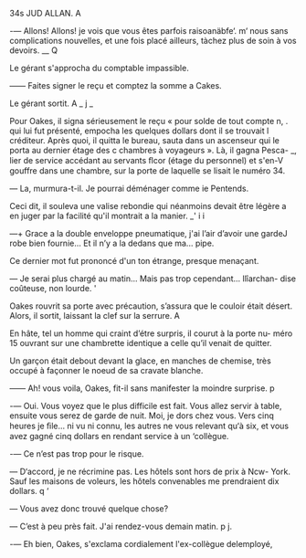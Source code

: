  

 

 

 

 

 

 

34s   JUD ALLAN.   A 

      
 
  
  
   

-— Allons! Allons! je vois que vous êtes parfois raisoanäbfe‘. m‘
nous sans complications nouvelles, et une fois placé ailleurs, tàchez 
plus de soin à vos devoirs. __ Q

Le gérant s'approcha du comptable impassible.

—— Faites signer le reçu et comptez la somme a Cakes.

Le gérant sortit. A _ j _

Pour Oakes, il signa sérieusement le reçu « pour solde de tout compte n, .
qui lui fut présenté, empocha les quelques dollars dont il se trouvait l
créditeur. Après quoi, il quitta le bureau, sauta dans un ascenseur qui le
porta au dernier étage des c chambres à voyageurs ». Là, il gagna Pesca- _,
lier de service accédant au servants ﬂcor (étage du personnel) et s'en-V
gouffre dans une chambre, sur la porte de laquelle se lisait le numéro 34.

— La, murmura-t-il. Je pourrai déménager comme ie Pentends.

Ceci dit, il souleva une valise rebondie qui néanmoins devait être légère
a en juger par la facilité qu'il montrait a la manier. _' i i

—+ Grace a la double enveloppe pneumatique, j'ai l’air d’avoir une gardeJ
robe bien fournie... Et il n’y a la dedans que ma... pipe.

Ce dernier mot fut prononcé d'un ton étrange, presque menaçant.

— Je serai plus chargé au matin... Mais pas trop cependant... llîarchan-
dise coûteuse, non lourde. '

Oakes rouvrit sa porte avec précaution, s’assura que le couloir était
désert. Alors, il sortit, laissant la clef sur la serrure. A

En hâte, tel un homme qui craint d’étre surpris, il courut à la porte nu-
méro 15 ouvrant sur une chambrette identique a celle qu’il venait de quitter.

Un garçon était debout devant la glace, en manches de chemise, très
occupé à façonner le noeud de sa cravate blanche.

—— Ah! vous voila, Oakes, fit-il sans manifester la moindre surprise. p

-— Oui. Vous voyez que le plus difficile est fait. Vous allez servir à table,
ensuite vous serez de garde de nuit. Moi, je dors chez vous. Vers cinq heures
je ﬁle... ni vu ni connu, les autres ne vous relevant qu‘à six, et vous avez
gagné cinq dollars en rendant service à un ‘collègue.

-— Ce n’est pas trop pour le risque.

— D‘accord, je ne récrimine pas. Les hôtels sont hors de prix à Ncw-
York. Sauf les maisons de voleurs, les hôtels convenables me prendraient
dix dollars. q ‘

— Vous avez donc trouvé quelque chose?

— C’est à peu près fait. J'ai rendez-vous demain matin. p j.

-— Eh bien, Oakes, s'exclama cordialement l'ex-collègue delemployé, 

 


